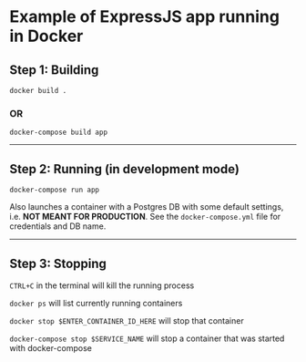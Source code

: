 # Example of ExpressJS app running in Docker

## Step 1: Building

`docker build .`

### OR

`docker-compose build app`

---

## Step 2: Running (in development mode)

`docker-compose run app`

Also launches a container with a Postgres DB with some default settings, i.e. **NOT MEANT FOR PRODUCTION**. See the `docker-compose.yml` file for credentials and DB name.

---

## Step 3: Stopping

`CTRL+C` in the terminal will kill the running process

`docker ps` will list currently running containers

`docker stop $ENTER_CONTAINER_ID_HERE` will stop that container

`docker-compose stop $SERVICE_NAME` will stop a container that was started with docker-compose
